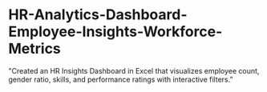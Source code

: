 # HR-Analytics-Dashboard-Employee-Insights-Workforce-Metrics
"Created an HR Insights Dashboard in Excel that visualizes employee count, gender ratio, skills, and performance ratings with interactive filters.”
